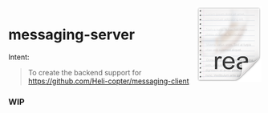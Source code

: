 <img src="readmeIcon.png" align="right" />

# messaging-server

Intent:  

> To create the backend support for https://github.com/Heli-copter/messaging-client

###  WIP ###
